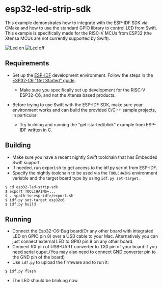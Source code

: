 # esp32-led-strip-sdk

This example demonstrates how to integrate with the ESP-IDF SDK via CMake and how to use the standard GPIO library to control LED from Swift. This example is specifically made for the RISC-V MCUs from ESP32 (the Xtensa MCUs are not currently supported by Swift).

![Led on](https://github.com/allexoK/swift-embedded-examples/assets/50021377/c40d4b3a-670b-4743-a8ae-a90c90b905b4)
![Led off](https://github.com/allexoK/swift-embedded-examples/assets/50021377/8a0e11d7-3799-48da-9407-6f9e9e38d065)

## Requirements

- Set up the [ESP-IDF](https://docs.espressif.com/projects/esp-idf/en/stable/esp32/) development environment. Follow the steps in the [ESP32-C6 "Get Started" guide](https://docs.espressif.com/projects/esp-idf/en/v5.2/esp32c6/get-started/index.html).
  - Make sure you specifically set up development for the RISC-V ESP32-C6, and not the Xtensa based products.
  
- Before trying to use Swift with the ESP-IDF SDK, make sure your environment works and can build the provided C/C++ sample projects, in particular:
  - Try building and running the "get-started/blink" example from ESP-IDF written in C.

## Building

- Make sure you have a recent nightly Swift toolchain that has Embedded Swift support.
- If needed, run export.sh to get access to the idf.py script from ESP-IDF.
- Specify the nightly toolchain to be used via the `TOOLCHAINS` environment variable and the target board type by using `idf.py set-target`.
``` console
$ cd esp32-led-strip-sdk
$ export TOOLCHAINS=...
$ . <path-to-esp-idf>/export.sh
$ idf.py set-target esp32c6
$ idf.py build
```

## Running

- Connect the Esp32-C6-Bug board(Or any other board with integrated LED on GPIO pin 8) over a USB cable to your Mac. Alternatively you can just connect external LED to GPIO pin 8 on any other board.
- Connect RX pin of USB-UART converter to TX0 pin of your board if you need serial ouput.(You may also need to connect GND converter pin to the GND pin of the board)
- Use `idf.py` to upload the firmware and to run it:

```console
$ idf.py flash
```

- The LED should be blinking now.
